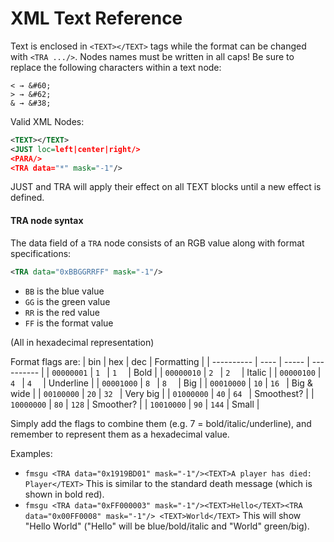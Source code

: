 # XML Text Reference

Text is enclosed in `<TEXT></TEXT>` tags while the format can be changed with `<TRA .../>`. Nodes names must be written in all caps! Be sure to replace the following characters within a text node:
```
< → &#60;
> → &#62;
& → &#38;
```

Valid XML Nodes:
```xml
<TEXT></TEXT>
<JUST loc=left|center|right/>
<PARA/>
<TRA data="*" mask="-1"/>
```

JUST and TRA will apply their effect on all TEXT blocks until a new effect is defined.

#### TRA node syntax

The data field of a `TRA` node consists of an RGB value along with format specifications:
```xml
<TRA data="0xBBGGRRFF" mask="-1"/>
```
* `BB` is the blue value
* `GG` is the green value
* `RR` is the red value
* `FF` is the format value

(All in hexadecimal representation)

Format flags are:
| bin        | hex  | dec   | Formatting |
| ---------- | ---- | ----- | ---------- |
| `00000001` | `1 ` | `1  ` | Bold       |
| `00000010` | `2 ` | `2  ` | Italic     |
| `00000100` | `4 ` | `4  ` | Underline  |
| `00001000` | `8 ` | `8  ` | Big        |
| `00010000` | `10` | `16 ` | Big & wide |
| `00100000` | `20` | `32 ` | Very big   |
| `01000000` | `40` | `64 ` | Smoothest? |
| `10000000` | `80` | `128` | Smoother?  |
| `10010000` | `90` | `144` | Small      |

Simply add the flags to combine them (e.g. 7 = bold/italic/underline), and remember to represent them as a hexadecimal value.

Examples:
* `fmsgu <TRA data="0x1919BD01" mask="-1"/><TEXT>A player has died: Player</TEXT>` This is similar to the standard death message (which is shown in bold red).
* `fmsgu <TRA data="0xFF000003" mask="-1"/><TEXT>Hello</TEXT><TRA data="0x00FF0008" mask="-1"/> <TEXT>World</TEXT>` This will show "Hello World" ("Hello" will be blue/bold/italic and "World" green/big).